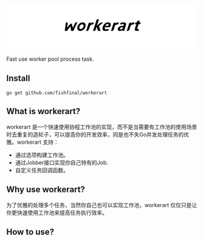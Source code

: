 ![workerart](assets/banner/workerart.jpg)

Fast use worker pool process task.

## Install

```shell script
go get github.com/fishfinal/workerart
```

## What is workerart?

workerart 是一个快速使用协程工作池的实现，而不是当需要有工作池的使用场景时去重复的造轮子，可以提高你的开发效率，同是也不失Go并发处理任务的优雅。workerart 支持：

- 通过选项构建工作池。
- 通过Jobber接口实现你自己特有的Job.
- 自定义任务回调函数。

## Why use workerart?

为了优雅的处理多个任务，当然你自己也可以实现工作池，workerart 仅仅只是让你更快速使用工作池来提高任务执行效率。

## How to use?


